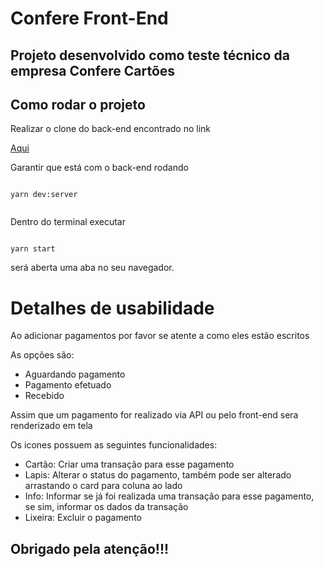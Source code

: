 # Confere Front-End

<h2>Projeto desenvolvido como teste técnico da empresa Confere Cartões</h2>

<h2>Como rodar o projeto</h2>

<p>Realizar o clone do back-end encontrado no link</p>

<a href="https://github.com/Gasorey/Confere_Back-end">Aqui</a>

<p>Garantir que está com o back-end rodando</p>


```

yarn dev:server


```

<p>Dentro do terminal executar</p>

```

yarn start

```

será aberta uma aba no seu navegador.

<h1>Detalhes de usabilidade</h1>
<p>Ao adicionar pagamentos por favor se atente a como eles estão escritos</p>
<p>As opções são:</p>
<ul>
  <li>Aguardando pagamento</li>
  <li>Pagamento efetuado</li>
  <li>Recebido</li>
</ul>

<p>Assim que um pagamento for realizado via API ou pelo front-end sera renderizado em tela</p>
<p>Os icones possuem as seguintes funcionalidades:</p>
<ul>
  <li>Cartão: Criar uma transação para esse pagamento</li>
  <li>Lapis: Alterar o status do pagamento, também pode ser alterado arrastando o card para coluna ao lado</li>
  <li>Info: Informar se já foi realizada uma transação para esse pagamento, se sim, informar os dados da transação</li>
  <li>Lixeira: Excluir o pagamento</li>
</ul>

<h2>Obrigado pela atenção!!!</h2>

